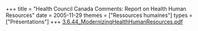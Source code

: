 +++
title = "Health Council Canada Comments: Report on Health Human Resources"
date = 2005-11-29
themes = ["Ressources humaines"]
types = ["Présentations"]
+++
[3.6.44\_ModernizingHealthHumanResources.pdf](/files/3.6.44_ModernizingHealthHumanResources.pdf)
